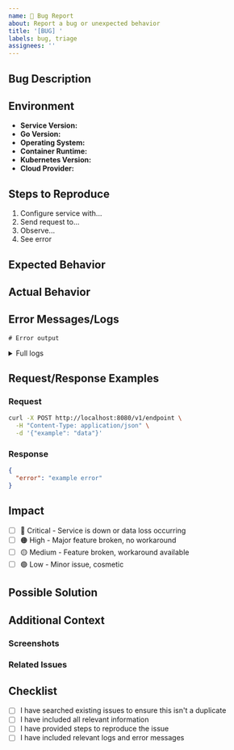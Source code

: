 ```yaml
---
name: 🐛 Bug Report
about: Report a bug or unexpected behavior
title: '[BUG] '
labels: bug, triage
assignees: ''
---
```


## Bug Description
<!-- A clear and concise description of what the bug is -->

## Environment

- **Service Version:** <!-- e.g., v1.2.3 or commit hash -->
- **Go Version:** <!-- e.g., 1.22 -->
- **Operating System:** <!-- e.g., Ubuntu 22.04, macOS 14.0 -->
- **Container Runtime:** <!-- e.g., Docker 24.0, containerd 1.7 -->
- **Kubernetes Version:** <!-- if applicable -->
- **Cloud Provider:** <!-- e.g., AWS, GCP, Azure, on-premise -->

## Steps to Reproduce
<!-- Steps to reproduce the behavior -->

1. Configure service with...
2. Send request to...
3. Observe...
4. See error

## Expected Behavior
<!-- A clear description of what you expected to happen -->

## Actual Behavior
<!-- What actually happened -->

## Error Messages/Logs
<!-- Include relevant error messages, stack traces, or logs -->

```
# Error output
```

<details>
<summary>Full logs</summary>

```
# Paste full logs here
```

</details>

## Request/Response Examples
<!-- If applicable, provide example requests and responses -->

### Request
```bash
curl -X POST http://localhost:8080/v1/endpoint \
  -H "Content-Type: application/json" \
  -d '{"example": "data"}'
```

### Response
```json
{
  "error": "example error"
}
```

## Impact
<!-- Describe the impact of this bug -->

- [ ] 🔴 Critical - Service is down or data loss occurring
- [ ] 🟠 High - Major feature broken, no workaround
- [ ] 🟡 Medium - Feature broken, workaround available
- [ ] 🟢 Low - Minor issue, cosmetic

## Possible Solution
<!-- If you have suggestions on how to fix the bug -->

## Additional Context
<!-- Add any other context about the problem here -->

### Screenshots
<!-- If applicable, add screenshots to help explain your problem -->

### Related Issues
<!-- Link to related issues if any -->

## Checklist
- [ ] I have searched existing issues to ensure this isn't a duplicate
- [ ] I have included all relevant information
- [ ] I have provided steps to reproduce the issue
- [ ] I have included relevant logs and error messages

